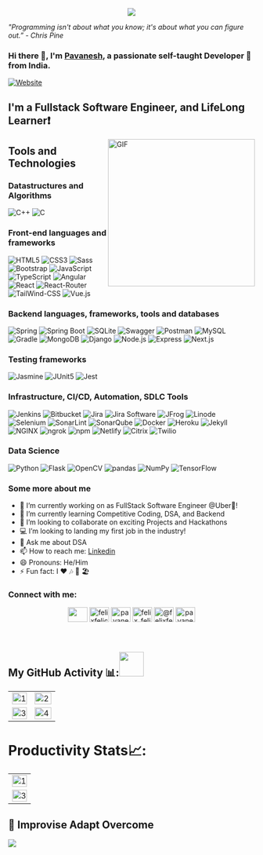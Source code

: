 
<div align="center">
<img src="https://user-images.githubusercontent.com/42115530/92640221-9728ca00-f2fa-11ea-8994-c72b26e937de.gif" align="center"/>
 

</div>

*"Programming isn't about what you know; it's about what you can figure out.” - Chris Pine*

### Hi there 👋, I'm [Pavanesh](https://www.instagram.com/felix_felicis555/), a passionate self-taught Developer 🚀 from India.


[![Website](https://img.shields.io/website?label=pavanesh-portfolio&style=for-the-badge&url=https%3A%2F%2Fcodestackr.com)](https://felixfelicis555.github.io/)

## I'm a  Fullstack Software Engineer, and LifeLong Learner❗️

<img align="right" alt="GIF" src="https://undo.io/media/uploads/files/Frustrated_programmer.gif?raw=true" width="300" height="300" />
<!--
<p align="center"><a href="https://github.com/ryo-ma/github-profile-trophy"><img src="https://github-profile-trophy.vercel.app/?username=FelixFelicis555&theme=dracula&column=4&margin-w=15&margin-h=15" alt="FelixFelicis555" /></a></p>
--->


<!-- BLOG-POST-LIST:START -->
<!-- BLOG-POST-LIST:END -->

<h2> Tools and Technologies </h2>
 <h3>Datastructures and Algorithms</h3>
 
 ![C++](https://img.shields.io/static/v1?style=for-the-badge&message=C%2B%2B&color=00599C&logo=C%2B%2B&logoColor=FFFFFF&label=)
 ![C](https://img.shields.io/static/v1?style=for-the-badge&message=C&color=222222&logo=C&logoColor=A8B9CC&label=)
 
 <h3> Front-end languages and frameworks </h3>
 
 ![HTML5](https://img.shields.io/static/v1?style=for-the-badge&message=HTML5&color=E34F26&logo=HTML5&logoColor=FFFFFF&label=)
 ![CSS3](https://img.shields.io/static/v1?style=for-the-badge&message=CSS3&color=1572B6&logo=CSS3&logoColor=FFFFFF&label=)
 ![Sass](https://img.shields.io/static/v1?style=for-the-badge&message=Sass&color=CC6699&logo=Sass&logoColor=FFFFFF&label=)
 ![Bootstrap](https://img.shields.io/static/v1?style=for-the-badge&message=Bootstrap&color=7952B3&logo=Bootstrap&logoColor=FFFFFF&label=)
 ![JavaScript](https://img.shields.io/static/v1?style=for-the-badge&message=JavaScript&color=222222&logo=JavaScript&logoColor=F7DF1E&label=)
 ![TypeScript](https://img.shields.io/static/v1?style=for-the-badge&message=TypeScript&color=3178C6&logo=TypeScript&logoColor=FFFFFF&label=)
 ![Angular](https://img.shields.io/static/v1?style=for-the-badge&message=Angular&color=DD0031&logo=Angular&logoColor=FFFFFF&label=)
 ![React](https://img.shields.io/badge/React-20232A?style=for-the-badge&logo=react&logoColor=61DAFB)
 ![React-Router](https://img.shields.io/badge/React_Router-CA4245?style=for-the-badge&logo=react-router&logoColor=white)
 ![TailWind-CSS](https://img.shields.io/badge/Tailwind_CSS-38B2AC?style=for-the-badge&logo=tailwind-css&logoColor=white)
 ![Vue.js]()
 <h3> Backend languages, frameworks, tools and databases </h3>
 
 ![Spring](https://img.shields.io/static/v1?style=for-the-badge&message=Spring&color=000000&logo=Spring&logoColor=FFFFFF&label=)
 ![Spring Boot](https://img.shields.io/static/v1?style=for-the-badge&message=Spring+Boot&color=6DB33F&logo=Spring+Boot&logoColor=FFFFFF&label=)
 ![SQLite](https://img.shields.io/static/v1?style=for-the-badge&message=SQLite&color=003B57&logo=SQLite&logoColor=FFFFFF&label=)
 ![Swagger](https://img.shields.io/static/v1?style=for-the-badge&message=Swagger&color=222222&logo=Swagger&logoColor=85EA2D&label=)
 ![Postman](https://img.shields.io/static/v1?style=for-the-badge&message=Postman&color=FF6C37&logo=Postman&logoColor=FFFFFF&label=)
 ![MySQL](https://img.shields.io/static/v1?style=for-the-badge&message=MySQL&color=4479A1&logo=MySQL&logoColor=FFFFFF&label=)
 ![Gradle](https://img.shields.io/static/v1?style=for-the-badge&message=Gradle&color=02303A&logo=Gradle&logoColor=FFFFFF&label=)
 ![MongoDB](https://img.shields.io/static/v1?style=for-the-badge&message=MongoDB&color=47A248&logo=MongoDB&logoColor=FFFFFF&label=)
 ![Django](https://img.shields.io/badge/Django-092E20?style=for-the-badge&logo=django&logoColor=white)
 ![Node.js](https://camo.githubusercontent.com/faec9d89bd2c7d47b91d988dcd0f27011c27e8191d45836cfa36bf2b3c2a92bd/68747470733a2f2f696d672e736869656c64732e696f2f7374617469632f76313f7374796c653d666f722d7468652d6261646765266d6573736167653d4e6f64652e6a7326636f6c6f723d333339393333266c6f676f3d4e6f64652e6a73266c6f676f436f6c6f723d464646464646266c6162656c3d)
 ![Express](https://camo.githubusercontent.com/0a95585d6b3a07028298a45d60b85a1331358bc336549d64dbbc27977f1495f3/68747470733a2f2f696d672e736869656c64732e696f2f7374617469632f76313f7374796c653d666f722d7468652d6261646765266d6573736167653d4578707265737326636f6c6f723d303030303030266c6f676f3d45787072657373266c6f676f436f6c6f723d464646464646266c6162656c3d)
 ![Next.js](https://camo.githubusercontent.com/8552f38715af0ea9f364801b055f7a2448812b49075860983d53a81414349623/68747470733a2f2f696d672e736869656c64732e696f2f7374617469632f76313f7374796c653d666f722d7468652d6261646765266d6573736167653d4e6578742e6a7326636f6c6f723d303030303030266c6f676f3d4e6578742e6a73266c6f676f436f6c6f723d464646464646266c6162656c3d)
 <h3> Testing frameworks </h3>
 
 ![Jasmine](https://img.shields.io/static/v1?style=for-the-badge&message=Jasmine&color=8A4182&logo=Jasmine&logoColor=FFFFFF&label=)
 ![JUnit5](https://img.shields.io/static/v1?style=for-the-badge&message=JUnit5&color=25A162&logo=JUnit5&logoColor=FFFFFF&label=)
 ![Jest](https://img.shields.io/static/v1?style=for-the-badge&message=Jest&color=C21325&logo=Jest&logoColor=FFFFFF&label=)
 
 <h3> Infrastructure, CI/CD, Automation, SDLC Tools </h3>
 
 ![Jenkins](https://img.shields.io/static/v1?style=for-the-badge&message=Jenkins&color=D24939&logo=Jenkins&logoColor=FFFFFF&label=)
 ![Bitbucket](https://img.shields.io/static/v1?style=for-the-badge&message=Bitbucket&color=0052CC&logo=Bitbucket&logoColor=FFFFFF&label=)
 ![Jira](https://img.shields.io/static/v1?style=for-the-badge&message=Jira&color=0052CC&logo=Jira&logoColor=FFFFFF&label=)
 ![Jira Software](https://img.shields.io/static/v1?style=for-the-badge&message=Jira+Software&color=0052CC&logo=Jira+Software&logoColor=FFFFFF&label=)
 ![JFrog](https://img.shields.io/static/v1?style=for-the-badge&message=JFrog&color=222222&logo=JFrog&logoColor=41BF47&label=)
 ![Linode](https://img.shields.io/static/v1?style=for-the-badge&message=Linode&color=00A95C&logo=Linode&logoColor=FFFFFF&label=)
 ![Selenium](https://img.shields.io/static/v1?style=for-the-badge&message=Selenium&color=43B02A&logo=Selenium&logoColor=FFFFFF&label=)
 ![SonarLint](https://img.shields.io/static/v1?style=for-the-badge&message=SonarLint&color=CB2029&logo=SonarLint&logoColor=FFFFFF&label=)
 ![SonarQube](https://img.shields.io/static/v1?style=for-the-badge&message=SonarQube&color=4E9BCD&logo=SonarQube&logoColor=FFFFFF&label=)
 ![Docker](https://img.shields.io/static/v1?style=for-the-badge&message=Docker&color=2496ED&logo=Docker&logoColor=FFFFFF&label=)
 ![Heroku](https://img.shields.io/static/v1?style=for-the-badge&message=Heroku&color=430098&logo=Heroku&logoColor=FFFFFF&label=)
 ![Jekyll](https://img.shields.io/static/v1?style=for-the-badge&message=Jekyll&color=CC0000&logo=Jekyll&logoColor=FFFFFF&label=)
 ![NGINX](https://img.shields.io/static/v1?style=for-the-badge&message=NGINX&color=009639&logo=NGINX&logoColor=FFFFFF&label=)
 ![ngrok](https://img.shields.io/static/v1?style=for-the-badge&message=ngrok&color=1F1E37&logo=ngrok&logoColor=FFFFFF&label=)
 ![npm](https://img.shields.io/static/v1?style=for-the-badge&message=npm&color=CB3837&logo=npm&logoColor=FFFFFF&label=)
 ![Netlify](https://img.shields.io/static/v1?style=for-the-badge&message=Netlify&color=222222&logo=Netlify&logoColor=00C7B7&label=)
 ![Citrix](https://img.shields.io/static/v1?style=for-the-badge&message=Citrix&color=452170&logo=Citrix&logoColor=FFFFFF&label=)
 ![Twilio](https://img.shields.io/static/v1?style=for-the-badge&message=Twilio&color=F22F46&logo=Twilio&logoColor=FFFFFF&label=)
 
 <h3> Data Science </h3>
 
 ![Python](https://img.shields.io/static/v1?style=for-the-badge&message=Python&color=3776AB&logo=Python&logoColor=FFFFFF&label=)
 ![Flask](https://img.shields.io/static/v1?style=for-the-badge&message=Flask&color=000000&logo=Flask&logoColor=FFFFFF&label=)
 ![OpenCV](https://img.shields.io/static/v1?style=for-the-badge&message=OpenCV&color=5C3EE8&logo=OpenCV&logoColor=FFFFFF&label=)
 ![pandas](https://img.shields.io/static/v1?style=for-the-badge&message=pandas&color=150458&logo=pandas&logoColor=FFFFFF&label=)
 ![NumPy](https://img.shields.io/static/v1?style=for-the-badge&message=NumPy&color=013243&logo=NumPy&logoColor=FFFFFF&label=)
 ![TensorFlow](https://img.shields.io/static/v1?style=for-the-badge&message=TensorFlow&color=FF6F00&logo=TensorFlow&logoColor=FFFFFF&label=)


 

 


### Some more about me
- 🔭 I’m currently working on as FullStack Software Engineer @Uber🚙!
- 🌱 I’m currently learning Competitive Coding, DSA, and Backend
- 👯 I’m looking to collaborate on exciting Projects and Hackathons
- 💻 I’m looking to landing my first job in the industry!
- 💬 Ask me about DSA
- 📫 How to reach me: [Linkedin](https://www.linkedin.com/in/pavanesh-g/)
- 😄 Pronouns: He/Him
- ⚡ Fun fact:  I ❤️ 🎶 🏏 🏖️

<h3 align="left">Connect with me:</h3>
<p align="center">
<a href="https://dev.to/felixfelicis555" target="blank"><img align="center" src="https://raw.githubusercontent.com/rahuldkjain/github-profile-readme-generator/master/src/images/icons/Social/devto.svg" alt="" height="30" width="40" /></a>
<a href="https://twitter.com/felixfelicis555" target="blank"><img align="center" src="https://raw.githubusercontent.com/rahuldkjain/github-profile-readme-generator/master/src/images/icons/Social/twitter.svg" alt="felixfelicis555" height="30" width="40" /></a>
<a href="https://www.linkedin.com/in/pavanesh-g/" target="blank"><img align="center" src="https://raw.githubusercontent.com/rahuldkjain/github-profile-readme-generator/master/src/images/icons/Social/linked-in-alt.svg" alt="pavanesh-g" height="30" width="40" /></a>
<a href="https://www.instagram.com/felix_felicis555/" target="blank"><img align="center" src="https://raw.githubusercontent.com/rahuldkjain/github-profile-readme-generator/master/src/images/icons/Social/instagram.svg" alt="felix_felicis555" height="30" width="40" /></a>
<a href="https://felixfelicis555.medium.com/" target="blank"><img align="center" src="https://raw.githubusercontent.com/rahuldkjain/github-profile-readme-generator/master/src/images/icons/Social/medium.svg" alt="@felixfelicis555" height="30" width="40" /></a>
<a href="https://leetcode.com/yours_maggi/" target="blank"><img align="center" src="https://raw.githubusercontent.com/rahuldkjain/github-profile-readme-generator/master/src/images/icons/Social/leet-code.svg" alt="pavanesh" height="30" width="40" /></a>
 


</p>

<br>




<h2>My GitHub Activity 📊:<img src="https://media.giphy.com/media/VgCDAzcKvsR6OM0uWg/giphy.gif" width="50"> </h2>


<table>
  <tr>
    <td><img src="https://github-readme-stats.vercel.app/api?username=FelixFelicis555&theme=radical&show_icons=true"  display=block width=100% height=auto  alt="1" ></td>
    <td><img src="https://github-readme-stats.vercel.app/api/top-langs/?username=FelixFelicis555&theme=radical&layout=compact&hide=Jupyter%20Notebook"  display=block width=100% height=auto  alt="2" ></td>
   </tr> 
   <tr>
      <td><img src="https://github-readme-streak-stats.herokuapp.com/?user=FelixFelicis555&theme=tokyonight"  display=block width=100% height=auto alt="3" ></td>
     <td><img src="https://github-readme-stats.vercel.app/api/wakatime?username=mindwrapper&custom_title=Language%20Stats&layout=compact&theme=tokyonight" align="right" display=block width=100% height=auto  alt="4"  >
      
  </tr>
</table>

# Productivity Stats📈:
<table>
  <tr>
    <td><img src="https://github-profile-summary-cards.vercel.app/api/cards/profile-details?username=FelixFelicis555&theme=monokai"  display=block width=100% height=auto  alt="1" ></td>
   </tr> 
   <tr>
      <td><img src="https://activity-graph.herokuapp.com/graph?username=FelixFelicis555&bg_color=1a1b27&color=be90f2&line=638fda&point=35aea1&area=true"  display=block width=100% height=auto alt="3" ></td>
  </td>
  </tr>
</table>

## :rainbow: Improvise Adapt Overcome
![](https://komarev.com/ghpvc/?username=FelixFelicis555)


<!--
**FelixFelicis555/FelixFelicis555** is a ✨ _special_ ✨ repository because its `README.md` (this file) appears on your GitHub profile.

Here are some ideas to get you started:

- 🔭 I’m currently working on ...
- 🌱 I’m currently learning ...
- 👯 I’m looking to collaborate on ...
- 🤔 I’m looking for help with ...
- 💬 Ask me about ...
- 📫 How to reach me: ...
- 😄 Pronouns: ...
- ⚡ Fun fact: ...
-->
